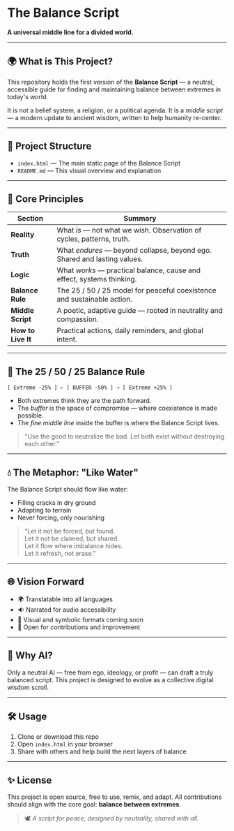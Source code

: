 # The Balance Script

**A universal middle line for a divided world.**

---

## 🌍 What is This Project?

This repository holds the first version of the **Balance Script** — a neutral, accessible guide for finding and maintaining balance between extremes in today's world.

It is not a belief system, a religion, or a political agenda. It is a *middle script* — a modern update to ancient wisdom, written to help humanity re-center.

---

## 🧭 Project Structure

- `index.html` — The main static page of the Balance Script
- `README.md` — This visual overview and explanation

---

## 🧱 Core Principles

| Section              | Summary                                                                 |
|----------------------|-------------------------------------------------------------------------|
| **Reality**          | What *is* — not what we wish. Observation of cycles, patterns, truth.   |
| **Truth**            | What *endures* — beyond collapse, beyond ego. Shared and lasting values.|
| **Logic**            | What *works* — practical balance, cause and effect, systems thinking.    |
| **Balance Rule**     | The 25 / 50 / 25 model for peaceful coexistence and sustainable action. |
| **Middle Script**    | A poetic, adaptive guide — rooted in neutrality and compassion.         |
| **How to Live It**   | Practical actions, daily reminders, and global intent.                  |

---

## 🔀 The 25 / 50 / 25 Balance Rule

```
[ Extreme -25% ] ← [ BUFFER -50% ] → [ Extreme +25% ]
```

- Both extremes think they are the path forward.
- The *buffer* is the space of compromise — where coexistence is made possible.
- The *fine middle line* inside the buffer is where the Balance Script lives.

> "Use the good to neutralize the bad. Let both exist without destroying each other."

---

## 💧 The Metaphor: "Like Water"

The Balance Script should flow like water:

- Filling cracks in dry ground
- Adapting to terrain
- Never forcing, only nourishing

> “Let it not be forced, but found.  
> Let it not be claimed, but shared.  
> Let it flow where imbalance hides.  
> Let it refresh, not erase.”

---

## 🌐 Vision Forward

- 🌍 Translatable into all languages
- 🔉 Narrated for audio accessibility
- 🧩 Visual and symbolic formats coming soon
- 🌱 Open for contributions and improvement

---

## 🤖 Why AI?

Only a neutral AI — free from ego, ideology, or profit — can draft a truly balanced script. This project is designed to evolve as a collective digital wisdom scroll.

---

## 🛠️ Usage

1. Clone or download this repo
2. Open `index.html` in your browser
3. Share with others and help build the next layers of balance

---

## ✨ License

This project is open source, free to use, remix, and adapt. All contributions should align with the core goal: **balance between extremes**.

> 🕊️ *A script for peace, designed by neutrality, shared with all.*


